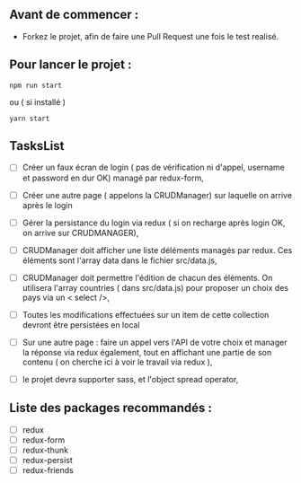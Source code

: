 
## Avant de commencer : 
- Forkez le projet, afin de faire une Pull Request une fois le test realisé.

## Pour lancer le projet :
```
npm run start
```
ou ( si installé )
```
yarn start
```

## TasksList

- [ ] 	Créer un faux écran de login ( pas de vérification ni d'appel, username et password en dur OK) managé par redux-form,
- [ ]   Créer une autre page ( appelons la CRUDManager) sur laquelle on arrive après le login
- [ ] 	Gérer la persistance du login via redux ( si on recharge après login OK, on arrive sur CRUDMANAGER),
- [ ] 	CRUDManager doit afficher une liste déléments managés par redux. Ces éléments sont l'array data dans le fichier src/data.js,
- [ ] 	CRUDManager doit permettre l'édition de chacun des éléments. On utilisera l'array countries ( dans src/data.js) pour proposer un choix des pays via un < select />,
- [ ]   Toutes les modifications effectuées sur un item de cette collection devront être persistées en local
- [ ]   Sur une autre page : faire un appel vers l'API de votre choix et manager la réponse via redux également, tout en affichant une partie de son contenu ( on cherche ici à voir le travail via redux ),
- [ ] 	le projet devra supporter sass, et l'object spread operator,


## Liste des packages recommandés :

- [ ] redux
- [ ] redux-form
- [ ] redux-thunk
- [ ] redux-persist
- [ ] redux-friends